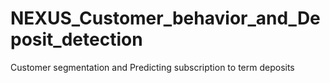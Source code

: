 # NEXUS_Customer_behavior_and_Deposit_detection
Customer segmentation and Predicting subscription to term deposits
